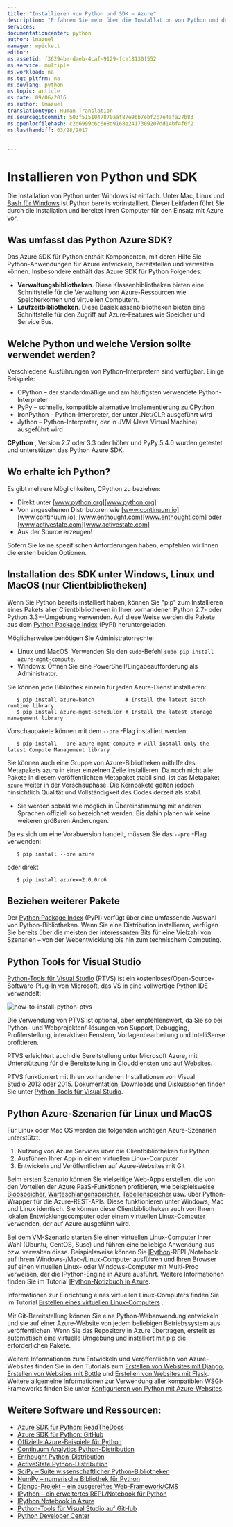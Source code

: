 ```yaml
---
title: "Installieren von Python und SDK – Azure"
description: "Erfahren Sie mehr über die Installation von Python und des SDK zur Verwendung mit Azure."
services: 
documentationcenter: python
author: lmazuel
manager: wpickett
editor: 
ms.assetid: f36294be-daeb-4caf-9129-fce18130f552
ms.service: multiple
ms.workload: na
ms.tgt_pltfrm: na
ms.devlang: python
ms.topic: article
ms.date: 09/06/2016
ms.author: lmazuel
translationtype: Human Translation
ms.sourcegitcommit: 503f5151047870aaf87e9bb7ebf2c7e4afa27b83
ms.openlocfilehash: c2d6999c6c6e8d9168e2417309207dd14bf4f6f2
ms.lasthandoff: 03/28/2017


---
```

# <a name="installing-python-and-the-sdk"></a>Installieren von Python und SDK
Die Installation von Python unter Windows ist einfach. Unter Mac, Linux und [Bash für Windows](https://msdn.microsoft.com/commandline/wsl/about) ist Python bereits vorinstalliert. Dieser Leitfaden führt Sie durch die Installation und bereitet Ihren Computer für den Einsatz mit Azure vor.

## <a name="whats-in-the-python-azure-sdk"></a>Was umfasst das Python Azure SDK?
Das Azure SDK für Python enthält Komponenten, mit deren Hilfe Sie Python-Anwendungen für Azure entwickeln, bereitstellen und verwalten können. Insbesondere enthält das Azure SDK für Python Folgendes:

* **Verwaltungsbibliotheken**. Diese Klassenbibliotheken bieten eine Schnittstelle für die Verwaltung von Azure-Ressourcen wie Speicherkonten und virtuellen Computern.
* **Laufzeitbibliotheken**. Diese Basisklassenbibliotheken bieten eine Schnittstelle für den Zugriff auf Azure-Features wie Speicher und Service Bus.

## <a name="which-python-and-which-version-to-use"></a>Welche Python und welche Version sollte verwendet werden?
Verschiedene Ausführungen von Python-Interpretern sind verfügbar. Einige Beispiele:

* CPython – der standardmäßige und am häufigsten verwendete Python-Interpreter
* PyPy – schnelle, kompatible alternative Implementierung zu CPython
* IronPython – Python-Interpreter, der unter .Net/CLR ausgeführt wird
* Jython – Python-Interpreter, der in JVM (Java Virtual Machine) ausgeführt wird

**CPython** , Version 2.7 oder 3.3 oder höher und PyPy 5.4.0 wurden getestet und unterstützen das Python Azure SDK.

## <a name="where-to-get-python"></a>Wo erhalte ich Python?
Es gibt mehrere Möglichkeiten, CPython zu beziehen:

* Direkt unter [www.python.org][www.python.org]
* Von angesehenen Distributoren wie [www.continuum.io][www.continuum.io], [www.enthought.com][www.enthought.com] oder [www.activestate.com][www.activestate.com]
* Aus der Source erzeugen!

Sofern Sie keine spezifischen Anforderungen haben, empfehlen wir Ihnen die ersten beiden Optionen.

## <a name="sdk-installation-on-windows-linux-and-macos-client-libraries-only"></a>Installation des SDK unter Windows, Linux und MacOS (nur Clientbibliotheken)
Wenn Sie Python bereits installiert haben, können Sie "pip" zum Installieren eines Pakets aller Clientbibliotheken in Ihrer vorhandenen Python 2.7- oder Python 3.3+-Umgebung verwenden. Auf diese Weise werden die Pakete aus dem [Python Package Index][Python Package Index] (PyPI) heruntergeladen.

Möglicherweise benötigen Sie Administratorrechte:

* Linux und MacOS: Verwenden Sie den `sudo`-Befehl `sudo pip install azure-mgmt-compute`.
* Windows: Öffnen Sie eine PowerShell/Eingabeaufforderung als Administrator.

Sie können jede Bibliothek einzeln für jeden Azure-Dienst installieren:

```console
   $ pip install azure-batch          # Install the latest Batch runtime library
   $ pip install azure-mgmt-scheduler # Install the latest Storage management library
```

Vorschaupakete können mit dem `--pre` -Flag installiert werden:

```console
   $ pip install --pre azure-mgmt-compute # will install only the latest Compute Management library
```

Sie können auch eine Gruppe von Azure-Bibliotheken mithilfe des Metapakets `azure` in einer einzelnen Zeile installieren. Da noch nicht alle Pakete in diesem veröffentlichten Metapaket stabil sind, ist das Metapaket `azure` weiter in der Vorschauphase.
Die Kernpakete gelten jedoch hinsichtlich Qualität und Vollständigkeit des Codes derzeit als stabil.

* Sie werden sobald wie möglich in Übereinstimmung mit anderen Sprachen offiziell so bezeichnet werden.
  Bis dahin planen wir keine weiteren größeren Änderungen.

Da es sich um eine Vorabversion handelt, müssen Sie das `--pre` -Flag verwenden:

```console
   $ pip install --pre azure
```

oder direkt

```console
   $ pip install azure==2.0.0rc6
```

## <a name="getting-more-packages"></a>Beziehen weiterer Pakete
Der [Python Package Index][Python Package Index] (PyPI) verfügt über eine umfassende Auswahl von Python-Bibliotheken.  Wenn Sie eine Distribution installieren, verfügen Sie bereits über die meisten der interessanten Bits für eine Vielzahl von Szenarien – von der Webentwicklung bis hin zum technischem Computing.

## <a name="python-tools-for-visual-studio"></a>Python Tools for Visual Studio
[Python-Tools für Visual Studio][Python-Tools für Visual Studio] (PTVS) ist ein kostenloses/Open-Source-Software-Plug-In von Microsoft, das VS in eine vollwertige Python IDE verwandelt:

![how-to-install-python-ptvs](./media/python-how-to-install/how-to-install-python-ptvs.png)

Die Verwendung von PTVS ist optional, aber empfehlenswert, da Sie so bei Python- und Webprojekten/-lösungen von Support, Debugging, Profilerstellung, interaktiven Fenstern, Vorlagenbearbeitung und IntelliSense profitieren.

PTVS erleichtert auch die Bereitstellung unter Microsoft Azure, mit Unterstützung für die Bereitstellung in [Clouddiensten](cloud-services/cloud-services-python-ptvs.md) und auf [Websites](app-service-web/web-sites-python-ptvs-django-mysql.md).

PTVS funktioniert mit Ihren vorhandenen Installationen von Visual Studio 2013 oder 2015.  Dokumentation, Downloads und Diskussionen finden Sie unter [Python-Tools für Visual Studio].  

## <a name="python-azure-scenarios-for-linux-and-macos"></a>Python Azure-Szenarien für Linux und MacOS
Für Linux oder Mac OS werden die folgenden wichtigen Azure-Szenarien unterstützt:

1. Nutzung von Azure Services über die Clientbibliotheken für Python
2. Ausführen Ihrer App in einem virtuellen Linux-Computer
3. Entwickeln und Veröffentlichen auf Azure-Websites mit Git

Beim ersten Szenario können Sie vielseitige Web-Apps erstellen, die von den Vorteilen der Azure PaaS-Funktionen profitieren, wie beispielsweise [Blobspeicher](virtual-machines/virtual-machines-linux-quick-create-cli.md?toc=%2fazure%2fvirtual-machines%2flinux%2ftoc.json), [Warteschlangenspeicher](storage/storage-python-how-to-use-queue-storage.md), [Tabellenspeicher](storage/storage-python-how-to-use-table-storage.md) usw. über Python-Wrapper für die Azure-REST-APIs. Diese funktionieren unter Windows, Mac und Linux identisch.  Sie können diese Clientbibliotheken auch von Ihrem lokalen Entwicklungscomputer oder einem virtuellen Linux-Computer verwenden, der auf Azure ausgeführt wird.

Bei dem VM-Szenario starten Sie einen virtuellen Linux-Computer Ihrer Wahl (Ubuntu, CentOS, Suse) und führen eine beliebige Anwendung aus bzw. verwalten diese.  Beispielsweise können Sie [IPython][IPython]-REPL/Notebook auf Ihrem Windows-/Mac-/Linux-Computer ausführen und Ihren Browser auf einen virtuellen Linux- oder Windows-Computer mit Multi-Proc verweisen, der die IPython-Engine in Azure ausführt. Weitere Informationen finden Sie im Tutorial [IPython-Notizbuch in Azure](virtual-machines/virtual-machines-linux-jupyter-notebook.md?toc=%2fazure%2fvirtual-machines%2flinux%2ftoc.json).

Informationen zur Einrichtung eines virtuellen Linux-Computers finden Sie im Tutorial [Erstellen eines virtuellen Linux-Computers](virtual-machines/virtual-machines-linux-quick-create-cli.md?toc=%2fazure%2fvirtual-machines%2flinux%2ftoc.json) .

Mit Git-Bereitstellung können Sie eine Python-Webanwendung entwickeln und sie auf einer Azure-Website von jedem beliebigen Betriebssystem aus veröffentlichen.  Wenn Sie das Repository in Azure übertragen, erstellt es automatisch eine virtuelle Umgebung und installiert mit pip die erforderlichen Pakete.

Weitere Informationen zum Entwickeln und Veröffentlichen von Azure-Websites finden Sie in den Tutorials zum [Erstellen von Websites mit Django](app-service-web/web-sites-python-create-deploy-django-app.md), [Erstellen von Websites mit Bottle](app-service-web/web-sites-python-create-deploy-bottle-app.md) und [Erstellen von Websites mit Flask](app-service-web/web-sites-python-create-deploy-flask-app.md). Weitere allgemeine Informationen zur Verwendung aller kompatiblen WSGI-Frameworks finden Sie unter [Konfigurieren von Python mit Azure-Websites](app-service-web/web-sites-python-configure.md).

## <a name="additional-software-and-resources"></a>Weitere Software und Ressourcen:
* [Azure SDK für Python: ReadTheDocs](http://azure-sdk-for-python.readthedocs.io/en/latest/)
* [Azure SDK für Python: GitHub](https://github.com/Azure/azure-sdk-for-python)
* [Offizielle Azure-Beispiele für Python](https://azure.microsoft.com/documentation/samples/?platform=python)
* [Continuum Analytics Python-Distribution][Continuum Analytics Python Distribution]
* [Enthought Python-Distribution][Enthought Python Distribution]
* [ActiveState Python-Distribution][ActiveState Python Distribution]
* [SciPy – Suite wissenschaftlicher Python-Bibliotheken][SciPy - A suite of Scientific Python libraries]
* [NumPy – numerische Bibliothek für Python][NumPy - A numerics library for Python]
* [Django-Projekt – ein ausgereiftes Web-Framework/CMS][Django Project - A mature web framework/CMS]
* [IPython – ein erweitertes REPL/Notebook für Python][IPython - an advanced REPL/Notebook for Python]
* [IPython Notebook in Azure](virtual-machines/virtual-machines-linux-jupyter-notebook.md?toc=%2fazure%2fvirtual-machines%2flinux%2ftoc.json)
* [Python-Tools für Visual Studio auf GitHub][Python Tools for Visual Studio on GitHub]
* [Python Developer Center](/develop/python/)

[Continuum Analytics Python Distribution]: http://continuum.io
[Enthought Python Distribution]: http://www.enthought.com
[ActiveState Python Distribution]: http://www.activestate.com
[www.python.org]: http://www.python.org
[www.continuum.io]: http://continuum.io
[www.enthought.com]: http://www.enthought.com
[www.activestate.com]: http://www.activestate.com
[SciPy - A suite of Scientific Python libraries]: http://www.scipy.org
[NumPy - A numerics library for Python]: http://www.numpy.org
[Django Project - A mature web framework/CMS]: http://www.djangoproject.com
[IPython - an advanced REPL/Notebook for Python]: http://ipython.org
[IPython]: http://ipython.org
[IPython Notebook on Azure]: virtual-machines-linux-jupyter-notebook.md
[Cloud Services]: cloud-services-python-ptvs.md
[Websites]: web-sites-python-ptvs-django-mysql.md
[Python-Tools für Visual Studio]: http://aka.ms/ptvs
[Python Tools for Visual Studio on GitHub]: https://github.com/microsoft/ptvs
[Python Package Index]: http://pypi.python.org/pypi
[Microsoft Azure SDK for Python 2.7]: http://go.microsoft.com/fwlink/?LinkId=254281
[Microsoft Azure SDK for Python 3.4]: http://go.microsoft.com/fwlink/?LinkID=516990
[Setting up a Linux VM via the Azure portal]: create-and-configure-opensuse-vm-in-portal.md
[How to use the Azure Command-Line Interface]: crossplat-cmd-tools.md
[Create a Virtual Machine Running Linux]: virtual-machines-linux-quick-create-cli.md
[Creating Websites with Django]: web-sites-python-create-deploy-django-app.md
[Creating Websites with Bottle]: web-sites-python-create-deploy-bottle-app.md
[Creating Websites with Flask]: web-sites-python-create-deploy-flask-app.md
[Configuring Python with Azure Websites]: web-sites-python-configure.md
[table storage]: storage-python-how-to-use-table-storage.md
[queue storage]: storage-python-how-to-use-queue-storage.md
[blob storage]: storage-python-how-to-use-blob-storage.md

